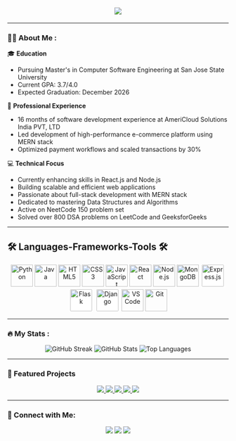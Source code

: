 <h1 align="center">
  <img src="https://readme-typing-svg.herokuapp.com/?font=Righteous&size=35&center=true&vCenter=true&width=800&height=70&duration=4000&lines=Hi+There!+👋+I'm+Nitya+Reddy+👩+Software+Developer+💻" />
</h1>

---

### :woman_technologist: About Me :

🎓 **Education**
- Pursuing Master's in Computer Software Engineering at San Jose State University
- Current GPA: 3.7/4.0
- Expected Graduation: December 2026

💼 **Professional Experience**
- 16 months of software development experience at AmeriCloud Solutions India PVT, LTD
- Led development of high-performance e-commerce platform using MERN stack
- Optimized payment workflows and scaled transactions by 30%

💻 **Technical Focus**
- Currently enhancing skills in React.js and Node.js
- Building scalable and efficient web applications
- Passionate about full-stack development with MERN stack
- Dedicated to mastering Data Structures and Algorithms
- Active on NeetCode 150 problem set
- Solved over 800 DSA problems on LeetCode and GeeksforGeeks

---

## 🛠️ Languages-Frameworks-Tools 🛠️

<p align="center">
  <img src="https://cdn.jsdelivr.net/gh/devicons/devicon/icons/python/python-original.svg" height="50" alt="Python" />
  <img src="https://cdn.jsdelivr.net/gh/devicons/devicon/icons/java/java-original.svg" height="50" alt="Java" />
  <img src="https://cdn.jsdelivr.net/gh/devicons/devicon/icons/html5/html5-original.svg" height="50" alt="HTML5" />
  <img src="https://cdn.jsdelivr.net/gh/devicons/devicon/icons/css3/css3-original.svg" height="50" alt="CSS3" />
  <img src="https://cdn.jsdelivr.net/gh/devicons/devicon/icons/javascript/javascript-original.svg" height="50" alt="JavaScript" />
  <img src="https://cdn.jsdelivr.net/gh/devicons/devicon/icons/react/react-original.svg" height="50" alt="React" />
  <img src="https://cdn.jsdelivr.net/gh/devicons/devicon/icons/nodejs/nodejs-original.svg" height="50" alt="Node.js" />
  <img src="https://cdn.jsdelivr.net/gh/devicons/devicon/icons/mongodb/mongodb-original.svg" height="50" alt="MongoDB" />
  <img src="https://cdn.jsdelivr.net/gh/devicons/devicon/icons/express/express-original-wordmark.svg" height="50" alt="Express.js" style="background-color: white; border-radius: 5px; padding: 3px;" />
  <img src="https://cdn.jsdelivr.net/gh/devicons/devicon/icons/flask/flask-original-wordmark.svg" height="50" alt="Flask" style="background-color: white; border-radius: 5px; padding: 3px;" />
  <img src="https://cdn.jsdelivr.net/gh/devicons/devicon/icons/django/django-plain-wordmark.svg" height="50" alt="Django" style="background-color: white; border-radius: 5px; padding: 3px;" />
  <img src="https://cdn.jsdelivr.net/gh/devicons/devicon/icons/vscode/vscode-original.svg" height="50" alt="VS Code" />
  <img src="https://cdn.jsdelivr.net/gh/devicons/devicon/icons/git/git-original.svg" height="50" alt="Git" />
</p>

---

### :fire: My Stats :

<div align="center">
  <img src="https://github-readme-streak-stats.herokuapp.com/?user=nityareedy&theme=radical" alt="GitHub Streak" />
  <img src="https://github-readme-stats.vercel.app/api?username=nityareedy&show_icons=true&theme=radical" alt="GitHub Stats" />
  <img src="https://github-readme-stats.vercel.app/api/top-langs/?username=nityareedy&layout=compact&theme=radical" alt="Top Languages" />
</div>

---

### 🚀 Featured Projects

<div align="center">
  <a href="https://github.com/nityareedy/Expense-Tracker-">
    <img src="https://github-readme-stats.vercel.app/api/pin/?username=nityareedy&repo=Expense-Tracker-&theme=radical" />
  </a>
  <a href="https://github.com/nityareedy/Stackoverflow_clone">
    <img src="https://github-readme-stats.vercel.app/api/pin/?username=nityareedy&repo=Stackoverflow_clone&theme=radical" />
  </a>
  <a href="https://github.com/nityareedy/Weather_app">
    <img src="https://github-readme-stats.vercel.app/api/pin/?username=nityareedy&repo=Weather_app&theme=radical" />
  </a>
  <a href="https://github.com/nityareedy/url_shortner-">
    <img src="https://github-readme-stats.vercel.app/api/pin/?username=nityareedy&repo=url_shortner-&theme=radical" />
  </a>
  <a href="https://github.com/nityareedy/To-Do-App-using-Django-">
    <img src="https://github-readme-stats.vercel.app/api/pin/?username=nityareedy&repo=To-Do-App-using-Django-&theme=radical" />
  </a>
</div>

---

### 🔗 Connect with Me:
<div align="center">
  <p>
    <a href="https://www.linkedin.com/in/nitya-reddy-yerram-a90a36222/"><img src="https://img.icons8.com/fluent/48/000000/linkedin.png"/></a>
    <a href="https://github.com/nityareedy"><img src="https://img.icons8.com/fluent/48/000000/github.png"/></a>
    <a href="mailto:yerramnitya05@gmail.com"><img src="https://img.icons8.com/fluent/48/000000/gmail.png"/></a>
  </p>
</div> 
